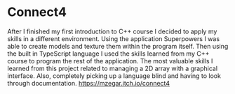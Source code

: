 # Connect4
After I finished my first introduction to C++ course I decided to apply my skills in a different environment. Using the application Superpowers I was able to create models and texture them within the program itself. Then using the built in TypeScript language I used the skills learned from my C++ course to program the rest of the application. The most valuable skills I learned from this project related to managing a 2D array with a graphical interface. Also, completely picking up a language blind and having to look through documentation. https://mzegar.itch.io/connect4

